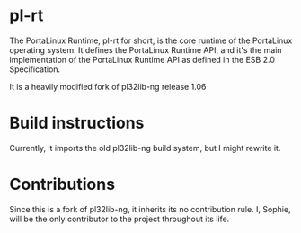 # pl-rt

The PortaLinux Runtime, pl-rt for short, is the core runtime of the PortaLinux
operating system. It defines the PortaLinux Runtime API, and it's the main
implementation of the PortaLinux Runtime API as defined in the ESB 2.0
Specification.

It is a heavily modified fork of pl32lib-ng release 1.06

# Build instructions

Currently, it imports the old pl32lib-ng build system, but I might rewrite it.

# Contributions

Since this is a fork of pl32lib-ng, it inherits its no contribution rule. I,
Sophie, will be the only contributor to the project throughout its life.
